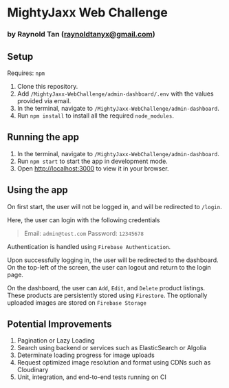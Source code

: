 # MightyJaxx Web Challenge

### by Raynold Tan (raynoldtanyx@gmail.com)

## Setup

Requires: `npm`

1. Clone this repository.
2. Add `/MightyJaxx-WebChallenge/admin-dashboard/.env` with the values provided via email.
3. In the terminal, navigate to `/MightyJaxx-WebChallenge/admin-dashboard`.
4. Run `npm install` to install all the required `node_modules`.

## Running the app

1. In the terminal, navigate to `/MightyJaxx-WebChallenge/admin-dashboard`.
2. Run `npm start` to start the app in development mode.
3. Open [http://localhost:3000](http://localhost:3000) to view it in your browser.

## Using the app

On first start, the user will not be logged in, and will be redirected to `/login`.

Here, the user can login with the following credentials

> Email: `admin@test.com`
> Password: `12345678`

Authentication is handled using `Firebase Authentication`.

Upon successfully logging in, the user will be redirected to the dashboard.
On the top-left of the screen, the user can logout and return to the login page.

On the dashboard, the user can `Add`, `Edit`, and `Delete` product listings.
These products are persistently stored using `Firestore`.
The optionally uploaded images are stored on `Firebase Storage`

## Potential Improvements

1. Pagination or Lazy Loading
2. Search using backend or services such as ElasticSearch or Algolia
3. Determinate loading progress for image uploads
4. Request optimized image resolution and format using CDNs such as Cloudinary
5. Unit, integration, and end-to-end tests running on CI
